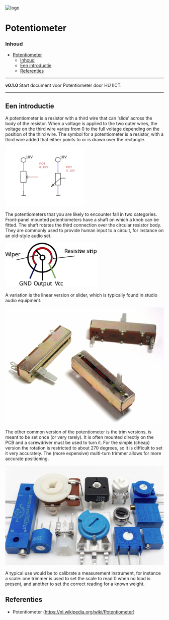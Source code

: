 ![logo]() [](logo-id)

# Potentiometer[](title-id)

### Inhoud[](toc-id)

- [Potentiometer](#potentiometer)
    - [Inhoud](#inhoud)
  - [Een introductie](#een-introductie)
  - [Referenties](#referenties)

---

**v0.1.0 [](version-id)** Start document voor Potentiometer door HU IICT[](author-id).

---

## Een introductie

A potentiometer is a resistor with a third wire that can ‘slide’ across the body of the resistor. When a voltage is applied to the two outer wires, the voltage on the third wire varies from 0 to the full voltage depending on the position of the third wire. The symbol for a potentiometer is a resistor, with a third wire added that either points to or is drawn over the rectangle.

![Potentiometer symbols](../potentiometer/img/Potentiometer_symbols.svg)

The potentiometers that you are likely to encounter fall in two categories. Front-panel mounted potentiometers have a shaft on which a knob can be fitted. The shaft rotates the third connection over the circular resistor body. They are commonly used to provide human input to a circuit, for instance on an old-style audio set. 

![Rotary (single turn) potentiometers](../potentiometer/img/Potentiometer_wiper.svg)

A variation is the linear version or slider, which is typically found in studio audio equipment.

![Linear potentiometer](../potentiometer/img/Faders.jpg)

The other common version of the potentiometer is the trim versions, is meant to be set once (or very rarely). It is often mounted directly on the PCB and a screwdriver must be used to turn it. For the simple (cheap) version the rotation is restricted to about 270 degrees, so it is difficult to set it very accurately. The (more expensive) multi-turn trimmer allows for more accurate positioning.

![Trim version](../potentiometer/img/12_board_mounted_potentiometers.jpg)

A typical use would be to calibrate a measurement instrument, for instance a scale: one trimmer is used to set the scale to read 0 when no load is present, and another to set the correct reading for a known weight.

## Referenties
- Potentiometer (<https://nl.wikipedia.org/wiki/Potentiometer>)

